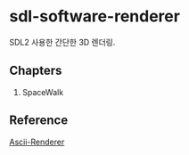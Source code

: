 # sdl-software-renderer

SDL2 사용한 간단한 3D 렌더링. 

## Chapters
1. SpaceWalk

## Reference
[Ascii-Renderer](https://github.com/codesafe/Ascii-Renderer)
